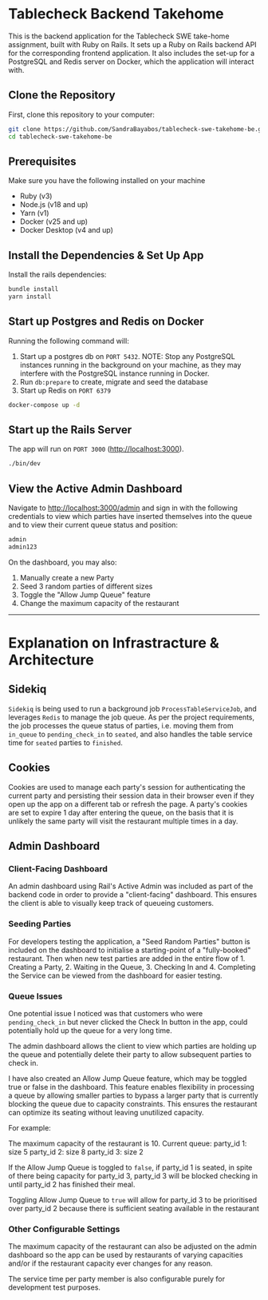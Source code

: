 # Tablecheck Backend Takehome

This is the backend application for the Tablecheck SWE take-home assignment, built with Ruby on Rails. It sets up a Ruby on Rails backend API for the corresponding frontend application. It also includes the set-up for a PostgreSQL and Redis server on Docker, which the application will interact with.

## Clone the Repository

First, clone this repository to your computer:

```bash
git clone https://github.com/SandraBayabos/tablecheck-swe-takehome-be.git
cd tablecheck-swe-takehome-be
```

## Prerequisites

Make sure you have the following installed on your machine

- Ruby (v3)
- Node.js (v18 and up)
- Yarn (v1)
- Docker (v25 and up)
- Docker Desktop (v4 and up)

## Install the Dependencies & Set Up App

Install the rails dependencies:

```bash
bundle install
yarn install
```

## Start up Postgres and Redis on Docker

Running the following command will:

1. Start up a postgres db on `PORT 5432`. NOTE: Stop any PostgreSQL instances running in the background on your machine, as they may interfere with the PostgreSQL instance running in Docker.
2. Run `db:prepare` to create, migrate and seed the database
3. Start up Redis on `PORT 6379`

```bash
docker-compose up -d
```

## Start up the Rails Server

The app will run on `PORT 3000` ([http://localhost:3000](http://localhost:3000)).

```bash
./bin/dev
```

## View the Active Admin Dashboard

Navigate to [http://localhost:3000/admin](http://localhost:3000/admin) and sign in with the following credentials to view which parties have inserted themselves into the queue and to view their current queue status and position:

```bash
admin
admin123
```

On the dashboard, you may also:

1. Manually create a new Party
2. Seed 3 random parties of different sizes
3. Toggle the "Allow Jump Queue" feature
4. Change the maximum capacity of the restaurant

---

# Explanation on Infrastracture & Architecture

## Sidekiq

`Sidekiq` is being used to run a background job `ProcessTableServiceJob`, and leverages `Redis` to manage the job queue. As per the project requirements, the job processes the queue status of parties, i.e. moving them from `in_queue` to `pending_check_in` to `seated`, and also handles the table service time for `seated` parties to `finished`.

## Cookies

Cookies are used to manage each party's session for authenticating the current party and persisting their session data in their browser even if they open up the app on a different tab or refresh the page. A party's cookies are set to expire 1 day after entering the queue, on the basis that it is unlikely the same party will visit the restaurant multiple times in a day.

## Admin Dashboard

### Client-Facing Dashboard

An admin dashboard using Rail's Active Admin was included as part of the backend code in order to provide a "client-facing" dashboard.
This ensures the client is able to visually keep track of queueing customers.

### Seeding Parties

For developers testing the application, a "Seed Random Parties" button is included on the dashboard to initialise a starting-point of a "fully-booked" restaurant. Then when new test parties are added in the entire flow of 1. Creating a Party, 2. Waiting in the Queue, 3. Checking In and 4. Completing the Service can be viewed from the dashboard for easier testing.

### Queue Issues

One potential issue I noticed was that customers who were `pending_check_in` but never clicked the Check In button in the app, could potentially hold up the queue for a very long time.

The admin dashboard allows the client to view which parties are holding up the queue and potentially delete their party to allow subsequent parties to check in.

I have also created an Allow Jump Queue feature, which may be toggled true or false in the dashboard. This feature enables flexibility in processing a queue by allowing smaller parties to bypass a larger party that is currently blocking the queue due to capacity constraints. This ensures the restaurant can optimize its seating without leaving unutilized capacity.

For example:

The maximum capacity of the restaurant is 10.
Current queue:
party_id 1: size 5
party_id 2: size 8
party_id 3: size 2

If the Allow Jump Queue is toggled to `false`, if party_id 1 is seated, in spite of there being capacity for party_id 3, party_id 3 will be blocked checking in until party_id 2 has finished their meal.

Toggling Allow Jump Queue to `true` will allow for party_id 3 to be prioritised over party_id 2 because there is sufficient seating available in the restaurant

### Other Configurable Settings

The maximum capacity of the restaurant can also be adjusted on the admin dashboard so the app can be used by restaurants of varying capacities and/or if the restaurant capacity ever changes for any reason.

The service time per party member is also configurable purely for development test purposes.
